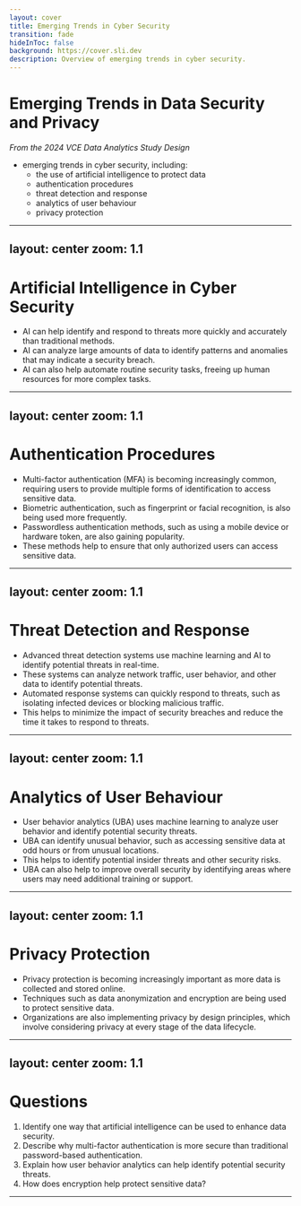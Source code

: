 ```yaml
---
layout: cover
title: Emerging Trends in Cyber Security
transition: fade
hideInToc: false
background: https://cover.sli.dev
description: Overview of emerging trends in cyber security.
---
```


# Emerging Trends in Data Security and Privacy
*From the 2024 VCE Data Analytics Study Design*

- emerging trends in cyber security, including:
    - the use of artificial intelligence to protect data
    - authentication procedures
    - threat detection and response
    - analytics of user behaviour
    - privacy protection

---
layout: center
zoom: 1.1
---

# Artificial Intelligence in Cyber Security

- AI can help identify and respond to threats more quickly and accurately than traditional methods.
- AI can analyze large amounts of data to identify patterns and anomalies that may indicate a security breach.
- AI can also help automate routine security tasks, freeing up human resources for more complex tasks.

---
layout: center
zoom: 1.1
---

# Authentication Procedures

- Multi-factor authentication (MFA) is becoming increasingly common, requiring users to provide multiple forms of identification to access sensitive data.
- Biometric authentication, such as fingerprint or facial recognition, is also being used more frequently.
- Passwordless authentication methods, such as using a mobile device or hardware token, are also gaining popularity.
- These methods help to ensure that only authorized users can access sensitive data.

---
layout: center
zoom: 1.1
---

# Threat Detection and Response

- Advanced threat detection systems use machine learning and AI to identify potential threats in real-time.
- These systems can analyze network traffic, user behavior, and other data to identify potential threats.
- Automated response systems can quickly respond to threats, such as isolating infected devices or blocking malicious traffic.
- This helps to minimize the impact of security breaches and reduce the time it takes to respond to threats.

---
layout: center
zoom: 1.1
---

# Analytics of User Behaviour

- User behavior analytics (UBA) uses machine learning to analyze user behavior and identify potential security threats.
- UBA can identify unusual behavior, such as accessing sensitive data at odd hours or from unusual locations.
- This helps to identify potential insider threats and other security risks.
- UBA can also help to improve overall security by identifying areas where users may need additional training or support.

---
layout: center
zoom: 1.1
---

# Privacy Protection

- Privacy protection is becoming increasingly important as more data is collected and stored online.
- Techniques such as data anonymization and encryption are being used to protect sensitive data.
- Organizations are also implementing privacy by design principles, which involve considering privacy at every stage of the data lifecycle.

---
layout: center
zoom: 1.1
---

# Questions

1. Identify one way that artificial intelligence can be used to enhance data security.
2. Describe why multi-factor authentication is more secure than traditional password-based authentication.
3. Explain how user behavior analytics can help identify potential security threats.
4. How does encryption help protect sensitive data?

---